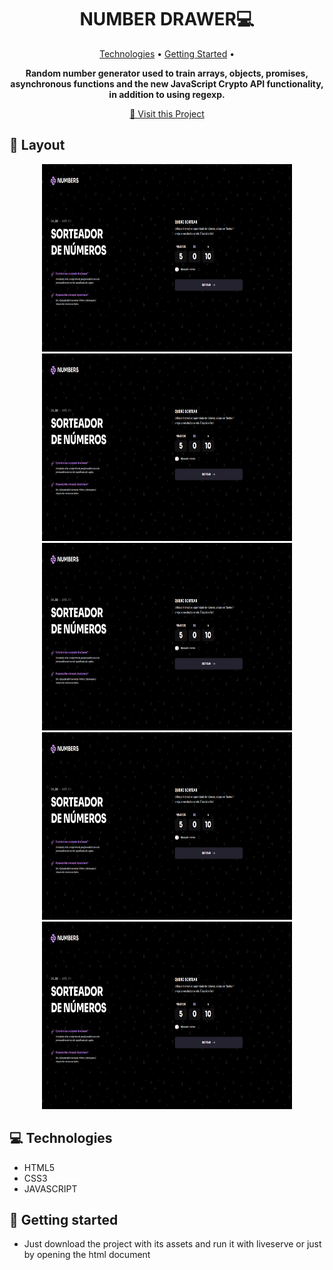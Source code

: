 <h1 align="center" style="font-weight: bold;">NUMBER DRAWER💻</h1>

<p align="center">
 <a href="#tech">Technologies</a> • 
 <a href="#started">Getting Started</a> • 
</p>

<p align="center">
    <b>
      Random number generator used to train arrays, objects, promises, asynchronous functions and the new JavaScript Crypto API functionality, in addition to using regexp.
    </b>
</p>

<p align="center">
     <a href="">📱 Visit this Project</a>
</p>

<h2 id="layout">🎨 Layout</h2>

<p align="center">
      <img src="./assets/printsReadme/homePageDesktop.png" alt="Imagem da pagina demonstrando como ela e" width="400px" height=300px">
      <img src="./assets/printsReadme/homePageDesktop.png" alt="Imagem da pagina demonstrando como ela e" width="400px" height=300px">
      <img src="./assets/printsReadme/homePageDesktop.png" alt="Imagem da pagina demonstrando como ela e" width="400px" height=300px">
      <img src="./assets/printsReadme/homePageDesktop.png" alt="Imagem da pagina demonstrando como ela e" width="400px" height=300px">
      <img src="./assets/printsReadme/homePageDesktop.png" alt="Imagem da pagina demonstrando como ela e" width="400px" height=300px">
</p>

<h2 id="tech">💻 Technologies</h2>

- HTML5
- CSS3
- JAVASCRIPT

<h2 id="started">🚀 Getting started</h2>

- Just download the project with its assets and run it with liveserve or just by opening the html document

